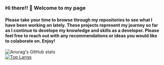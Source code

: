 ### Hi there!! 👋 Welcome to my page

#### Please take your time to browse through my repositories to see what I have been working on lately. These projects represent my journey so far as I continue to develope my knowledge and skills as a developer. Please feel free to reach out with any recommendations or ideas you would like to colaborate on. Enjoy! 

![Anurag's GitHub stats](https://github-readme-stats.vercel.app/api?username=sted1994&show_icons=true&theme=radical)
<br>
[![Top Langs](https://github-readme-stats.vercel.app/api/top-langs/?username=sted1994)](https://github.com/anuraghazra/github-readme-stats)
<!--
**sted1994/sted1994** is a ✨ _special_ ✨ repository because its `README.md` (this file) appears on your GitHub profile.

Here are some ideas to get you started:

- 🔭 I’m currently working on: Currently seeking employment in entry level positions
- 🌱 I’m currently learning: React with Redux
- 👯 I’m looking to collaborate on: Projects that are aimed provide positive impact on underrepresented groups
- 🤔 I’m looking for help with: Networking in the industry
- 💬 Ask me about: My journey so far as I set out to make the transition from small business owner to software engineer
- 📫 How to reach me: Stephen.Tedesco2022@gmail.com
- 😄 Pronouns: (they/them)
-->
